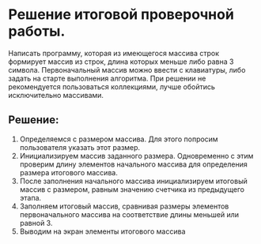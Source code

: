 # Решение итоговой проверочной работы.
Написать программу, которая из имеющегося массива строк формирует массив из строк, длина которых меньше либо равна 3 символа. Первоначальный массив можно ввести с клавиатуры, либо задать на старте выполнения алгоритма. При решении не рекомендуется пользоваться коллекциями, лучше обойтись исключительно массивами.
## Решение:
1. Определяемся с размером массива. Для этого попросим пользователя указать этот размер.
2. Инициализируем массив заданного размера. Одновременно с этим проверим длину элементов начального массива для определения размера итогового массива.
3. После заполнения начального массива инициализируем итоговый массив с размером, равным значению счетчика из предыдущего этапа.
4. Заполняем итоговый массив, сравнивая размеры элементов первоначального массива на соответствие длины меньшей или равной 3.
5. Выводим на экран элементы итогового массива